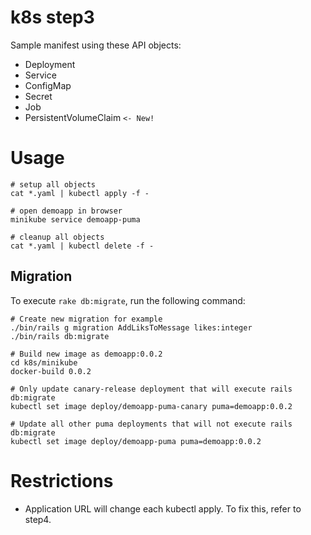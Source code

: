 k8s step3
=========

Sample manifest using these API objects:

* Deployment
* Service
* ConfigMap
* Secret
* Job
* PersistentVolumeClaim `<- New!`

# Usage

```
# setup all objects
cat *.yaml | kubectl apply -f -

# open demoapp in browser
minikube service demoapp-puma

# cleanup all objects
cat *.yaml | kubectl delete -f -
```

## Migration

To execute `rake db:migrate`, run the following command:

```
# Create new migration for example
./bin/rails g migration AddLiksToMessage likes:integer
./bin/rails db:migrate

# Build new image as demoapp:0.0.2
cd k8s/minikube
docker-build 0.0.2

# Only update canary-release deployment that will execute rails db:migrate
kubectl set image deploy/demoapp-puma-canary puma=demoapp:0.0.2

# Update all other puma deployments that will not execute rails db:migrate
kubectl set image deploy/demoapp-puma puma=demoapp:0.0.2
```

# Restrictions

* Application URL will change each kubectl apply. To fix this, refer to step4.
